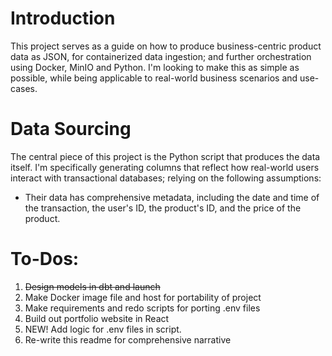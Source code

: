 # Introduction

This project serves as a guide on how to produce business-centric product data as JSON, for containerized data ingestion; and further orchestration using Docker, MinIO and Python. I'm looking to make this as simple as possible, while being applicable to real-world business scenarios and use-cases.

# Data Sourcing

The central piece of this project is the Python script that produces the data itself. I'm specifically generating columns that reflect how real-world users interact with transactional databases; relying on the following assumptions:

- Their data has comprehensive metadata, including the date and time of the transaction, the user's ID, the product's ID, and the price of the product.

# To-Dos:
  1. ~~Design models in dbt and launch~~
  2. Make Docker image file and host for portability of project
  3. Make requirements and redo scripts for porting .env files
  4. Build out portfolio website in React
  5. NEW! Add logic for .env files in script. 
  6. Re-write this readme for comprehensive narrative 
